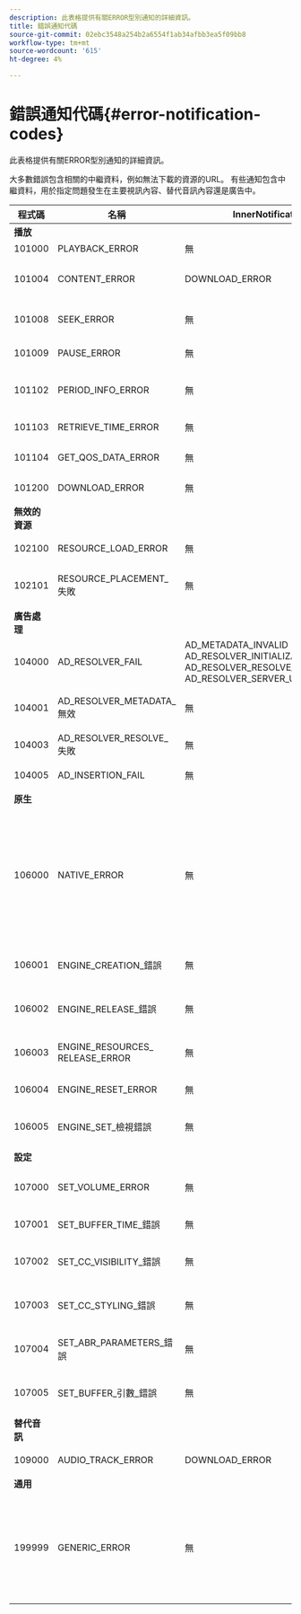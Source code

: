 ```yaml
---
description: 此表格提供有關ERROR型別通知的詳細資訊。
title: 錯誤通知代碼
source-git-commit: 02ebc3548a254b2a6554f1ab34afbb3ea5f09bb8
workflow-type: tm+mt
source-wordcount: '615'
ht-degree: 4%

---
```


# 錯誤通知代碼{#error-notification-codes}

此表格提供有關ERROR型別通知的詳細資訊。

<!--<a id="section_D29404228F5E4B818642CBA6A0D39546"></a>-->

大多數錯誤包含相關的中繼資料，例如無法下載的資源的URL。 有些通知包含中繼資料，用於指定問題發生在主要視訊內容、替代音訊內容還是廣告中。

<table frame="all" colsep="1" rowsep="1" id="table_8B61210A406A45ACBE37FC29729DDE22"> 
 <thead> 
  <tr rowsep="1"> 
   <th colname="1" class="entry"> 程式碼 </th> 
   <th colname="2" class="entry"> 名稱 </th> 
   <th colname="3" class="entry"> InnerNotification </th> 
   <th colname="4" class="entry"> 中繼資料索引鍵 </th> 
   <th colname="5" class="entry"> 註解 </th> 
  </tr> 
 </thead>
 <tbody> 
  <tr rowsep="1"> 
   <td colname="1"><b>播放</b> </td> 
   <td colname="2"> </td> 
   <td colname="3"> </td> 
   <td colname="4"> </td> 
   <td colname="5"> </td> 
  </tr> 
  <tr rowsep="1"> 
   <td colname="1"><span class="codeph"> 101000 </span> </td> 
   <td colname="2"><span class="codeph"> PLAYBACK_ERROR </span> </td> 
   <td colname="3"> 無 </td> 
   <td colname="4"><span class="codeph"> 說明</span> </td> 
   <td colname="5"> </td> 
  </tr> 
  <tr rowsep="1"> 
   <td colname="1"><span class="codeph"> 101004 </span> </td> 
   <td colname="2"><span class="codeph"> CONTENT_ERROR</span> </td> 
   <td colname="3"><span class="codeph"> DOWNLOAD_ERROR</span> </td> 
   <td colname="4"> </td> 
   <td colname="5"> 下載片段或區段（視訊和音訊）時發生錯誤。 </td> 
  </tr> 
  <tr rowsep="1"> 
   <td colname="1"><span class="codeph"> 101008 </span> </td> 
   <td colname="2"><span class="codeph"> SEEK_ERROR </span> </td> 
   <td colname="3"> 無 </td> 
   <td colname="4"><span class="codeph"> NATIVE_ERROR_CODE </span><span class="codeph"> DESIRED_SEEK_POSITION </span><span class="codeph"> DESIRED_SEEK_PERIOD </span> </td> 
   <td colname="5"> 執行搜尋作業時發生錯誤。 </td> 
  </tr> 
  <tr rowsep="1"> 
   <td colname="1"><span class="codeph"> 101009 </span> </td> 
   <td colname="2"><span class="codeph"> PAUSE_ERROR </span> </td> 
   <td colname="3"> 無 </td> 
   <td colname="4"><span class="codeph"> 說明</span> </td> 
   <td colname="5"> 執行暫停作業時發生錯誤。 </td> 
  </tr> 
  <tr rowsep="1"> 
   <td colname="1"><span class="codeph"> 101102 </span> </td> 
   <td colname="2"><span class="codeph"> PERIOD_INFO_ERROR </span> </td> 
   <td colname="3"> 無 </td> 
   <td colname="4"><span class="codeph"> 說明 </span> </td> 
   <td colname="5"> 擷取有關內容時段的資訊時發生錯誤。 </td> 
  </tr> 
  <tr rowsep="1"> 
   <td colname="1"><span class="codeph"> 101103 </span> </td> 
   <td colname="2"><span class="codeph"> RETRIEVE_TIME_ERROR </span> </td> 
   <td colname="3"> 無 </td> 
   <td colname="4"><span class="codeph"> 說明 </span> </td> 
   <td colname="5"> 嘗試擷取播放位置時發生錯誤。 </td> 
  </tr> 
  <tr rowsep="1"> 
   <td colname="1"><span class="codeph"> 101104 </span> </td> 
   <td colname="2"><span class="codeph"> GET_QOS_DATA_ERROR </span> </td> 
   <td colname="3"> 無 </td> 
   <td colname="4"><span class="codeph"> 說明 </span> </td> 
   <td colname="5"> 嘗試擷取QOS資訊時發生錯誤。 </td> 
  </tr> 
  <tr rowsep="1"> 
   <td colname="1"><span class="codeph"> 101200 </span> </td> 
   <td colname="2"><span class="codeph"> DOWNLOAD_ERROR </span> </td> 
   <td colname="3"> 無 </td> 
   <td colname="4"><span class="codeph"> URL </span> </td> 
   <td colname="5"> 嘗試下載資料時發生錯誤。 </td> 
  </tr> 
  <tr rowsep="1"> 
   <td colname="1"><b>無效的資源</b> </td> 
   <td colname="2"> </td> 
   <td colname="3"> </td> 
   <td colname="4"> </td> 
   <td colname="5"> </td> 
  </tr> 
  <tr rowsep="1"> 
   <td colname="1"><span class="codeph"> 102100 </span> </td> 
   <td colname="2"><span class="codeph"> RESOURCE_LOAD_ERROR </span> </td> 
   <td colname="3"> 無 </td> 
   <td colname="4"><span class="codeph"> 說明 </span><span class="codeph"> 資源 </span> </td> 
   <td colname="5"> 載入資源專案時發生錯誤。 </td> 
  </tr> 
  <tr rowsep="1"> 
   <td colname="1"><span class="codeph"> 102101 </span> </td> 
   <td colname="2"><span class="codeph"> RESOURCE_PLACEMENT_失敗 </span> </td> 
   <td colname="3"> 無 </td> 
   <td colname="4"><span class="codeph"> CONTENT_ID </span> </td> 
   <td colname="5"> 將資源放在播放時間表上時發生錯誤。 </td> 
  </tr> 
  <tr rowsep="1"> 
   <td colname="1"><b>廣告處理</b> </td> 
   <td colname="2"> </td> 
   <td colname="3"> </td> 
   <td colname="4"> </td> 
   <td colname="5"> </td> 
  </tr> 
  <tr rowsep="1"> 
   <td colname="1"><span class="codeph"> 104000 </span> </td> 
   <td colname="2"><span class="codeph"> AD_RESOLVER_FAIL </span> </td> 
   <td colname="3"><span class="codeph"> AD_METADATA_INVALID </span><span class="codeph"> AD_RESOLVER_INITIALIZATION_FAIL </span><span class="codeph"> AD_RESOLVER_RESOLVE_FAIL </span><span class="codeph"> AD_RESOLVER_SERVER_UNREACHABLE </span> </td> 
   <td colname="4"> 無 </td> 
   <td colname="5"> 無 </td> 
  </tr> 
  <tr rowsep="1"> 
   <td colname="1"><span class="codeph"> 104001 </span> </td> 
   <td colname="2"><span class="codeph"> AD_RESOLVER_METADATA_無效 </span> </td> 
   <td colname="3"> <p>無 </p> </td> 
   <td colname="4"><span class="codeph"> 說明</span> </td> 
   <td colname="5"> 由於廣告中繼資料格式無效，廣告解析失敗。 </td> 
  </tr> 
  <tr rowsep="1"> 
   <td colname="1"><span class="codeph"> 104003 </span> </td> 
   <td colname="2"><span class="codeph"> AD_RESOLVER_RESOLVE_失敗 </span> </td> 
   <td colname="3"> 無 </td> 
   <td colname="4"><span class="codeph"> NATIVE_ERROR_CODE </span> </td> 
   <td colname="5"> 廣告外掛程式無法解析廣告。 </td> 
  </tr> 
  <tr rowsep="1"> 
   <td colname="1"><span class="codeph"> 104005 </span> </td> 
   <td colname="2"><span class="codeph"> AD_INSERTION_FAIL </span> </td> 
   <td colname="3"> 無 </td> 
   <td colname="4"><span class="codeph"> PROPOSED_AD_BREAK</span> </td> 
   <td colname="5"> 廣告解析階段已失敗。 </td> 
  </tr> 
  <tr rowsep="1"> 
   <td colname="1"><b>原生</b> </td> 
   <td colname="2"> </td> 
   <td colname="3"> </td> 
   <td colname="4"> </td> 
   <td colname="5"> </td> 
  </tr> 
  <tr rowsep="1"> 
   <td colname="1"><span class="codeph"> 106000 </span> </td> 
   <td colname="2"><span class="codeph"> NATIVE_ERROR </span> </td> 
   <td colname="3"> 無 </td> 
   <td colname="4"> <span class="codeph"> NATIVE_ERROR_CODE </span> <span class="codeph"> 原生錯誤名稱 </span> <span class="codeph"> 說明 </span> <span class="codeph"> 說明</span> <p><b>DRM詳細資料：</b> </p> <span class="codeph"> drm_ERROR_STRING</span> <span class="codeph"> NATIVE_SUBERROR_CODE</span> </td> 
   <td colname="5"> <p>低階AVE程式庫發生錯誤。 </p> <p>另請參閱 <a href="../../../tvsdk-1.4-for-android/android-1.4-tvsdk-notification/notification-codes/native-error-summary/android-1.4-native-error-summary.md" format="html" scope="external"> NATIVE_ERROR通知的詳細資料</a> 這些中繼資料索引鍵值的相關資訊。 </p> </td> 
  </tr> 
  <tr rowsep="1"> 
   <td colname="1"><span class="codeph"> 106001 </span> </td> 
   <td colname="2"><span class="codeph"> ENGINE_CREATION_錯誤 </span> </td> 
   <td colname="3"> 無 </td> 
   <td colname="4"><span class="codeph"> 說明 </span> </td> 
   <td colname="5"> 具現化AVE低階程式庫時發生錯誤。 </td> 
  </tr> 
  <tr rowsep="1"> 
   <td colname="1"><span class="codeph"> 106002 </span> </td> 
   <td colname="2"><span class="codeph"> ENGINE_RELEASE_錯誤 </span> </td> 
   <td colname="3"> 無 </td> 
   <td colname="4"><span class="codeph"> 說明 </span> </td> 
   <td colname="5"> 發行AVE低階程式庫時發生錯誤。 </td> 
  </tr> 
  <tr rowsep="1"> 
   <td colname="1"><span class="codeph"> 106003 </span> </td> 
   <td colname="2"><span class="codeph"> ENGINE_RESOURCES_ RELEASE_ERROR </span> </td> 
   <td colname="3"> 無 </td> 
   <td colname="4"><span class="codeph"> 說明 </span> </td> 
   <td colname="5"> 釋放AVE程式庫所使用的GPU資源時發生錯誤。 </td> 
  </tr> 
  <tr rowsep="1"> 
   <td colname="1"><span class="codeph"> 106004 </span> </td> 
   <td colname="2"><span class="codeph"> ENGINE_RESET_ERROR </span> </td> 
   <td colname="3"> 無 </td> 
   <td colname="4"><span class="codeph"> 說明 </span> </td> 
   <td colname="5"> 重設AVE程式庫時發生錯誤。 </td> 
  </tr> 
  <tr rowsep="1"> 
   <td colname="1"><span class="codeph"> 106005 </span> </td> 
   <td colname="2"><span class="codeph"> ENGINE_SET_檢視錯誤 </span> </td> 
   <td colname="3"> 無 </td> 
   <td colname="4"><span class="codeph"> 說明</span> </td> 
   <td colname="5"> 將檢視附加至AVE程式庫時發生錯誤。 </td> 
  </tr> 
  <tr rowsep="1"> 
   <td colname="1"><b>設定</b> </td> 
   <td colname="2"> </td> 
   <td colname="3"> </td> 
   <td colname="4"> </td> 
   <td colname="5"> </td> 
  </tr> 
  <tr rowsep="1"> 
   <td colname="1"><span class="codeph"> 107000 </span> </td> 
   <td colname="2"><span class="codeph"> SET_VOLUME_ERROR </span> </td> 
   <td colname="3"> 無 </td> 
   <td colname="4"><span class="codeph"> 說明磁碟區 </span> </td> 
   <td colname="5"> 嘗試設定磁碟區等級時發生錯誤。 </td> 
  </tr> 
  <tr rowsep="1"> 
   <td colname="1"><span class="codeph"> 107001 </span> </td> 
   <td colname="2"><span class="codeph"> SET_BUFFER_TIME_錯誤 </span> </td> 
   <td colname="3"> 無 </td> 
   <td colname="4"><span class="codeph"> 說明 </span><span class="codeph"> PLAY_BUFFER_TIME </span> </td> 
   <td colname="5"> 嘗試變更緩衝引數時發生錯誤。 </td> 
  </tr> 
  <tr rowsep="1"> 
   <td colname="1"><span class="codeph"> 107002 </span> </td> 
   <td colname="2"><span class="codeph"> SET_CC_VISIBILITY_錯誤 </span> </td> 
   <td colname="3"> 無 </td> 
   <td colname="4"><span class="codeph"> 說明</span> </td> 
   <td colname="5"> 嘗試變更CC磁軌的可見度時發生錯誤。 </td> 
  </tr> 
  <tr rowsep="1"> 
   <td colname="1"><span class="codeph"> 107003 </span> </td> 
   <td colname="2"><span class="codeph"> SET_CC_STYLING_錯誤 </span> </td> 
   <td colname="3"> 無 </td> 
   <td colname="4"><span class="codeph"> 說明</span> </td> 
   <td colname="5"> 嘗試變更CC磁軌的樣式選項時發生錯誤。 </td> 
  </tr> 
  <tr rowsep="1"> 
   <td colname="1"><span class="codeph"> 107004 </span> </td> 
   <td colname="2"><span class="codeph"> SET_ABR_PARAMETERS_錯誤 </span> </td> 
   <td colname="3"> 無 </td> 
   <td colname="4"><span class="codeph"> 說明 </span> </td> 
   <td colname="5"> 嘗試變更ABR控制引數時發生錯誤。 </td> 
  </tr> 
  <tr rowsep="1"> 
   <td colname="1"><span class="codeph"> 107005 </span> </td> 
   <td colname="2"><span class="codeph"> SET_BUFFER_引數_錯誤 </span> </td> 
   <td colname="3"> 無 </td> 
   <td colname="4"><span class="codeph"> 說明 </span><span class="codeph"> INITIAL_BUFFER_TIME </span><span class="codeph"> PLAY_BUFFER_TIME </span> </td> 
   <td colname="5"> 嘗試變更緩衝控制引數時發生錯誤。 </td> 
  </tr> 
  <tr rowsep="1"> 
   <td colname="1"><b>替代音訊</b> </td> 
   <td colname="2"> </td> 
   <td colname="3"> </td> 
   <td colname="4"> </td> 
   <td colname="5"> </td> 
  </tr> 
  <tr rowsep="1"> 
   <td colname="1"><span class="codeph"> 109000 </span> </td> 
   <td colname="2"><span class="codeph"> AUDIO_TRACK_ERROR </span> </td> 
   <td colname="3"><span class="codeph"> DOWNLOAD_ERROR </span> </td> 
   <td colname="4"><span class="codeph"> 音訊曲目名稱 </span><span class="codeph"> AUDIO_TRACK_LANGUAGE </span> </td> 
   <td colname="5"> 發生與音軌相關的錯誤。 </td> 
  </tr> 
  <tr rowsep="1"> 
   <td colname="1"><b>通用</b> </td> 
   <td colname="2"> </td> 
   <td colname="3"> </td> 
   <td colname="4"> </td> 
   <td colname="5"> </td> 
  </tr> 
  <tr rowsep="0"> 
   <td colname="1"><span class="codeph"> 199999 </span> </td> 
   <td colname="2"><span class="codeph"> GENERIC_ERROR</span> </td> 
   <td colname="3"> 無 </td> 
   <td colname="4"> 無 </td> 
   <td colname="5"> 標籤一般錯誤事件。 並非由TVSDK實際發行。 這僅是與TVSDK錯誤事件相對應的數值代碼範圍結尾的標籤。 </td> 
  </tr> 
 </tbody> 
</table>
